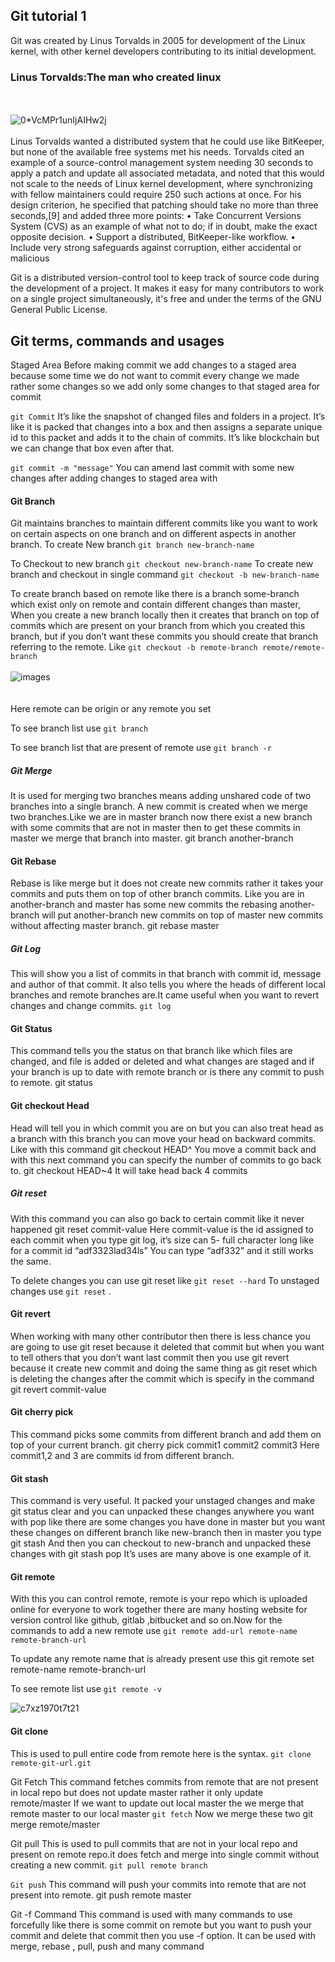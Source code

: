 ## Git tutorial 1
Git was created by Linus Torvalds in 2005 for development of the Linux kernel, with other kernel developers contributing to its initial development.

### Linus Torvalds:The man who created linux
<br><br>
![0*VcMPr1unIjAIHw2j](https://user-images.githubusercontent.com/37455387/87836639-643ff800-c8ae-11ea-8fbb-9656ca4c707e.jpg)<br><br>
Linus Torvalds wanted a distributed system that he could use like BitKeeper, but none of the available free systems met his needs. Torvalds cited an example of a source-control management system needing 30 seconds to apply a patch and update all associated metadata, and noted that this would not scale to the needs of Linux kernel development, where synchronizing with fellow maintainers could require 250 such actions at once. For his design criterion, he specified that patching should take no more than three seconds,[9] and added three more points:
    • Take Concurrent Versions System (CVS) as an example of what not to do; if in doubt, make the exact opposite decision. 
    • Support a distributed, BitKeeper-like workflow. 
    • Include very strong safeguards against corruption, either accidental or malicious

Git is a distributed version-control tool to keep track of source code during the development of a project. It makes it easy for many contributors 
to work on a single project simultaneously, it's free and under the terms of the GNU General Public License.

## Git terms, commands and usages
Staged Area
Before making commit we add changes to a staged area because some time we do not want to commit every change we made rather some changes so we add only some changes 
to that staged area for commit

```git Commit```
It’s like the snapshot of changed files and folders in a project. It’s like it is packed that changes into a box and then assigns a separate unique id to this packet and adds it to the chain of commits. It’s like blockchain but we 
can change that box even after that.

```git commit -m "message"```
You can amend last commit with some new changes after adding changes to staged area with

#### Git Branch
Git maintains branches to maintain different commits like you want to work on certain aspects on one branch and on different aspects in another branch.
To create New branch
```git branch new-branch-name```

To Checkout to new branch
```git checkout new-branch-name```
To create new branch and checkout in single command
```git checkout -b new-branch-name```

To create branch based on remote like there is a branch some-branch which exist only on remote and contain different changes than master, 
When you create a new branch locally then it creates that branch on top of commits which are present on your branch from which you created this branch, but if you don’t want these commits you should create that branch referring to the remote. Like
```git checkout -b remote-branch remote/remote-branch```<br><br>
![images](https://user-images.githubusercontent.com/37455387/87836559-11fed700-c8ae-11ea-8f31-7664e4a1fb7e.jpeg)<br><br><br>
Here remote can be origin or any remote you set

To see branch list use
```git branch```


To see branch list that are present of remote use
```git branch -r```



##### Git Merge
It is used for merging two branches means adding unshared code of two branches into a single branch. A new commit is created when we merge two branches.Like we are in master branch now there exist a new branch with some commits that are not in master then to get these commits in master we merge that branch into master.
git branch another-branch



#### Git Rebase
Rebase is like merge but it does not create new commits rather it takes your commits and puts them on top of other branch commits. Like you are in another-branch and master has some new commits the rebasing another-branch will put another-branch new commits on top of master new commits without affecting master branch.
git rebase master

##### Git Log 
This will show you a list of commits in that branch with commit id, message and author of that commit. It also tells you where the heads of different local branches and remote branches are.It came useful when you want to revert changes and change commits.
```git log```


#### Git Status
This command tells you the status on that branch like which files are changed, and file is added or deleted and what changes are staged and if your branch is up to date with remote branch or is there any commit to push to remote.
git status

#### Git checkout Head
Head will tell you in which commit you are on but you can also treat head as a branch with this branch you can move your head on backward commits. Like with this command
git checkout HEAD^
You move a commit back and with this next command you can specify the number of commits to go back to.
git checkout HEAD~4
It will take head back 4 commits

##### Git reset
With this command you can also go back to certain commit like it never happened
git reset commit-value
Here commit-value is the id assigned to each commit when you type git log, it’s size can 5- full character long like for a commit id “adf3323lad34ls”
You can type “adf332” and it still works the same.

To delete changes you can use git reset like
```git reset --hard```
To unstaged changes use
```git reset``` .
#### Git revert
When working with many other contributor then there is less chance you are going to use git reset because it deleted that commit but when you want to tell others that you don’t want last commit then you use git revert because it create new commit and doing the same thing as git reset which is deleting the changes after the commit which is specify in the command
git revert commit-value


#### Git cherry pick
This command picks some commits from different branch and add them on top of your current branch.
git cherry pick commit1 commit2 commit3
Here commit1,2 and 3 are commits id from different branch.

#### Git stash
This command is very useful. It packed your unstaged changes and make git status clear and you can unpacked these changes anywhere you want with pop like there are some changes you have done in master but you want these changes on different branch like new-branch then in master you type
git stash
And then you can checkout to new-branch and unpacked these changes with 
git stash pop
It’s uses are many above is one example of it.

#### Git remote
With this you can control remote, remote is your repo which is uploaded online for everyone to work together there are many hosting website for version control like github, gitlab ,bitbucket and so on.Now for the commands to add a new remote use
```git remote add-url remote-name remote-branch-url```

To update any remote name that is already present use this
git remote set remote-name remote-branch-url

To see remote list use
```git remote -v```

![c7xz1970t7t21](https://user-images.githubusercontent.com/37455387/87836454-bd5b5c00-c8ad-11ea-8e50-4f6e41c93600.png)

#### Git clone
This is used to pull entire code from remote here is the syntax.
```git clone remote-git-url.git```

Git Fetch
This command fetches commits from remote that are not present in local repo but does not update master rather it only update remote/master
If we want to update out local master the we merge that remote master to our local master
```git fetch```
Now we merge these two
git merge remote/master

Git pull
This is used to pull commits that are not in your local repo and present on remote repo.it does fetch and merge into single commit without creating a new commit.
```git pull remote branch```

```Git push```
This command will push your commits into remote that are not present into remote.
git push remote master

Git -f Command
This command is used with many commands to use forcefully like there is some commit on remote but you want to push your commit and delete that commit then you use -f option. It can be used with merge, rebase , pull, push and many command
